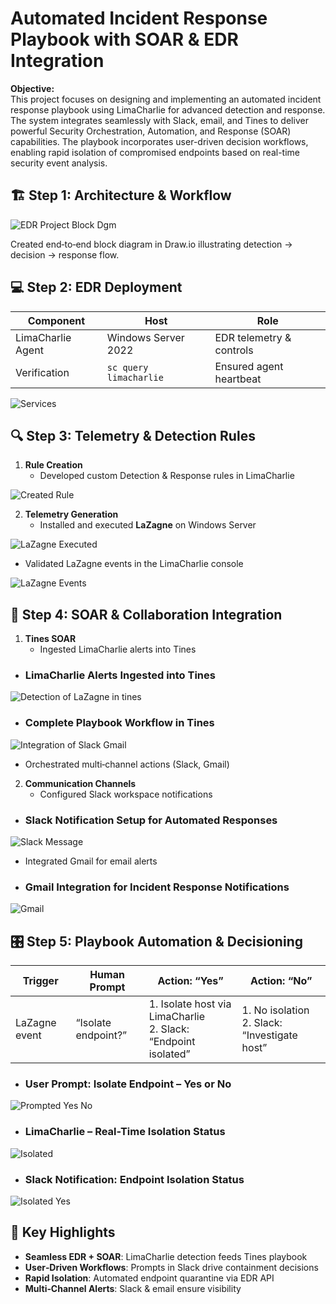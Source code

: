 # Automated Incident Response Playbook with SOAR & EDR Integration

**Objective:**  
This project focuses on designing and implementing an automated incident response playbook using LimaCharlie for advanced detection and response. The system integrates seamlessly with Slack, email, and Tines to deliver powerful Security Orchestration, Automation, and Response (SOAR) capabilities. The playbook incorporates user-driven decision workflows, enabling rapid isolation of compromised endpoints based on real-time security event analysis.

## 🏗️ Step 1: Architecture & Workflow  

![EDR Project Block Dgm](https://github.com/user-attachments/assets/9293ea77-5f12-47a9-9ef3-ccce0614c48e)

Created end‑to‑end block diagram in Draw.io illustrating detection → decision → response flow.


## 💻 Step 2: EDR Deployment  
| Component            | Host                  | Role                      |
|----------------------|-----------------------|---------------------------|
| LimaCharlie Agent    | Windows Server 2022   | EDR telemetry & controls  |
| Verification         | `sc query limacharlie`| Ensured agent heartbeat   |

![Services](https://github.com/user-attachments/assets/cbf8d524-5cea-4832-8468-d8837b1edc18)

## 🔍 Step 3: Telemetry & Detection Rules  
1. **Rule Creation**  
   - Developed custom Detection & Response rules in LimaCharlie
     
![Created Rule](https://github.com/user-attachments/assets/c98e8c38-16ac-45a9-8384-2549c319f6b6)

2. **Telemetry Generation**  
   - Installed and executed **LaZagne** on Windows Server
     
![LaZagne Executed](https://github.com/user-attachments/assets/79474fd0-d3a8-4f25-a3bd-3389a4deebe7)

   - Validated LaZagne events in the LimaCharlie console

![LaZagne Events](https://github.com/user-attachments/assets/cc76898e-33d8-43a3-b600-b626fda7329c)

## 🔄 Step 4: SOAR & Collaboration Integration  
1. **Tines SOAR**  
   - Ingested LimaCharlie alerts into Tines

- ### LimaCharlie Alerts Ingested into Tines

![Detection of LaZagne in tines](https://github.com/user-attachments/assets/e83c8a6a-fad4-43f2-8adc-85a3abe816e5)

- ### Complete Playbook Workflow in Tines

![Integration of Slack   Gmail](https://github.com/user-attachments/assets/340cf57e-2ae3-4c83-8372-c1fc51b98548)

   - Orchestrated multi‑channel actions (Slack, Gmail)
     
2. **Communication Channels**  
   - Configured Slack workspace notifications

- ### Slack Notification Setup for Automated Responses
  
![Slack Message](https://github.com/user-attachments/assets/f9811c7f-0713-4236-869c-c93d7e63879e)

   - Integrated Gmail for email alerts

- ### Gmail Integration for Incident Response Notifications
  
![Gmail](https://github.com/user-attachments/assets/cf02421c-94dc-4be9-9579-84369fd92134)

## 🎛️ Step 5: Playbook Automation & Decisioning  
| Trigger         | Human Prompt     | Action: “Yes”                      | Action: “No”                            |
|-----------------|------------------|------------------------------------|-----------------------------------------|
| LaZagne event   | “Isolate endpoint?” | 1. Isolate host via LimaCharlie<br>2. Slack: “Endpoint isolated” | 1. No isolation<br>2. Slack: “Investigate host” |

- ### User Prompt: Isolate Endpoint – Yes or No
![Prompted Yes No](https://github.com/user-attachments/assets/fb1ac3b4-59a2-4af5-8e6a-b3f3ae60233c)

- ### LimaCharlie – Real-Time Isolation Status
![Isolated](https://github.com/user-attachments/assets/7527e695-4f98-4b32-9766-de5436c5e9fb)

- ### Slack Notification: Endpoint Isolation Status
![Isolated Yes](https://github.com/user-attachments/assets/bbf9499a-4050-428f-895d-fba38aeb94fe)

## 🔑 Key Highlights  
- **Seamless EDR + SOAR**: LimaCharlie detection feeds Tines playbook  
- **User‑Driven Workflows**: Prompts in Slack drive containment decisions  
- **Rapid Isolation**: Automated endpoint quarantine via EDR API  
- **Multi‑Channel Alerts**: Slack & email ensure visibility  
